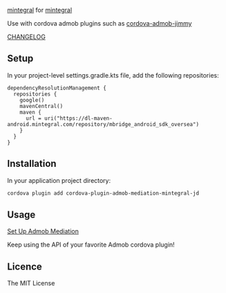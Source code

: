 [mintegral](https://firebase.google.com/docs/admob/android/mediation-networks) for [mintegral](https://developers.facebook.com/docs/audience-network/getting-started)

Use with cordova admob plugins such as [cordova-admob-jimmy](https://github.com/jamesfdickinson/admob-google-cordova-clean)

[CHANGELOG](https://github.com/jamesfdickinson/cordova-plugin-admob-mediation-mintegral-jd/blob/master/CHANGELOG.md)

## Setup ##

In your project-level settings.gradle.kts file, add the following repositories:

````
dependencyResolutionManagement {
  repositories {
    google()
    mavenCentral()
    maven {
      url = uri("https://dl-maven-android.mintegral.com/repository/mbridge_android_sdk_oversea")
    }
  }
}
````
## Installation ##

In your application project directory:

```bash
cordova plugin add cordova-plugin-admob-mediation-mintegral-jd
```

## Usage ##

[Set Up Admob Mediation](https://support.google.com/admob/answer/3124703?hl=en)

Keep using the API of your favorite Admob cordova plugin!

## Licence ##

The MIT License